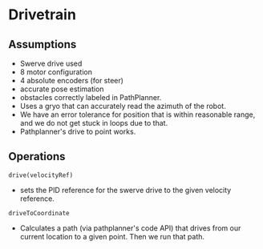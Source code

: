 # Drivetrain

## Assumptions
* Swerve drive used
* 8 motor configuration
* 4 absolute encoders (for steer)
* accurate pose estimation
* obstacles correctly labeled in PathPlanner.
* Uses a gryo that can accurately read the azimuth of the robot.
* We have an error tolerance for position that is within reasonable range, and we do not get stuck in loops due to that.
* Pathplanner's drive to point works.

## Operations
`drive(velocityRef)`
- sets the PID reference for the swerve drive to the given velocity reference.

`driveToCoordinate`
- Calculates a path (via pathplanner's code API) that drives from our current location to
a given point. Then we run that path.